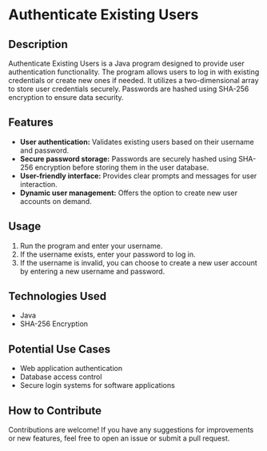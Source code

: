 # Authenticate Existing Users

## Description
Authenticate Existing Users is a Java program designed to provide user authentication functionality. The program allows users to log in with existing credentials or create new ones if needed. It utilizes a two-dimensional array to store user credentials securely. Passwords are hashed using SHA-256 encryption to ensure data security.

## Features
- **User authentication:** Validates existing users based on their username and password.
- **Secure password storage:** Passwords are securely hashed using SHA-256 encryption before storing them in the user database.
- **User-friendly interface:** Provides clear prompts and messages for user interaction.
- **Dynamic user management:** Offers the option to create new user accounts on demand.

## Usage
1. Run the program and enter your username.
2. If the username exists, enter your password to log in.
3. If the username is invalid, you can choose to create a new user account by entering a new username and password.

## Technologies Used
- Java
- SHA-256 Encryption

## Potential Use Cases
- Web application authentication
- Database access control
- Secure login systems for software applications

## How to Contribute
Contributions are welcome! If you have any suggestions for improvements or new features, feel free to open an issue or submit a pull request.
